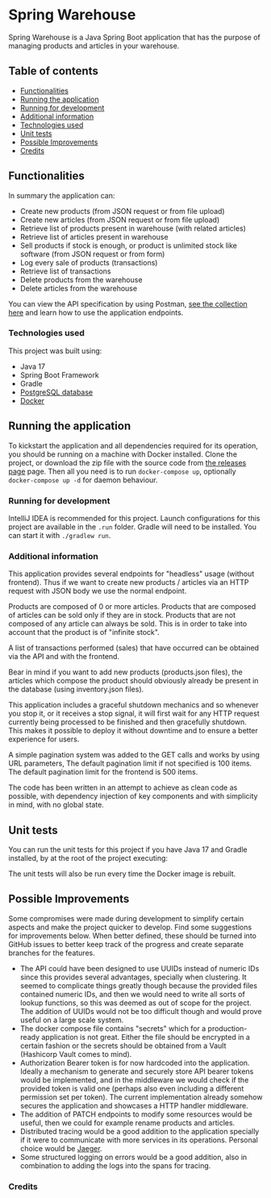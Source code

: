 # Spring Warehouse

Spring Warehouse is a Java Spring Boot application that has the purpose of managing products and articles in
your warehouse.

## Table of contents

* [Functionalities](#functionalities)
* [Running the application](#running-the-application)
* [Running for development](#running-for-development)
* [Additional information](#additional-information)
* [Technologies used](#technologies-used)
* [Unit tests](#unit-tests)
* [Possible Improvements](#possible-improvements)
* [Credits](#credits)

## Functionalities

In summary the application can:

* Create new products (from JSON request or from file upload)
* Create new articles (from JSON request or from file upload)
* Retrieve list of products present in warehouse (with related articles)
* Retrieve list of articles present in warehouse
* Sell products if stock is enough, or product is unlimited stock like software (from JSON request or from form)
* Log every sale of products (transactions)
* Retrieve list of transactions
* Delete products from the warehouse
* Delete articles from the warehouse

You can view the API specification by using Postman, [see the collection here](https://www.postman.com/research-technologist-33289382/workspace/joe-s-development/collection/18682350-5647921b-838a-4471-a960-1a557b01ce39)
and learn how to use the application endpoints.


### Technologies used

This project was built using:

* Java 17
* Spring Boot Framework
* Gradle
* [PostgreSQL database](https://www.postgresql.org/)
* [Docker](https://www.docker.com/)

## Running the application

To kickstart the application and all dependencies required for its operation, you should be running on a machine with
Docker installed. Clone the project, or download the zip file with the source code
from [the releases page](https://github.com/averageflow/spring-warehouse/releases) page.
Then all you need is to run `docker-compose up`, optionally `docker-compose up -d` for daemon behaviour.

### Running for development

IntelliJ IDEA is recommended for this project. Launch configurations for this project are available in the `.run` folder. Gradle will need to be installed. You can start it with `./gradlew run`.

### Additional information

This application provides several endpoints for "headless" usage (without frontend). Thus if we want to create new
products / articles via an HTTP request with JSON body we use the normal endpoint.

Products are composed of 0 or more articles. Products that are composed of articles can be sold only if they are in
stock. Products that are not composed of any article can always be sold. This is in order to take into account that the
product is of "infinite stock".

A list of transactions performed (sales) that have occurred can be obtained via the API and with the frontend.

Bear in mind if you want to add new products (products.json files), the articles which compose the product should
obviously already be present in the database (using inventory.json files).

This application includes a graceful shutdown mechanics and so whenever you stop it, or it receives a stop signal, it
will first wait for any HTTP request currently being processed to be finished and then gracefully shutdown. This makes
it possible to deploy it without downtime and to ensure a better experience for users.

A simple pagination system was added to the GET calls and works by using URL parameters, The default pagination limit if
not specified is 100 items. The default pagination limit for the frontend is 500 items.

The code has been written in an attempt to achieve as clean code as possible, with dependency injection of key
components and with simplicity in mind, with no global state.

## Unit tests

You can run the unit tests for this project if you have Java 17 and Gradle installed, by at the root of the project
executing:

The unit tests will also be run every time the Docker image is rebuilt.

## Possible Improvements

Some compromises were made during development to simplify certain aspects and make the project quicker to develop. Find
some suggestions for improvements below. When better defined, these should be turned into GitHub issues to better keep
track of the progress and create separate branches for the features.

* The API could have been designed to use UUIDs instead of numeric IDs since this provides several advantages, specially
  when clustering. It seemed to complicate things greatly though because the provided files contained numeric IDs, and
  then we would need to write all sorts of lookup functions, so this was deemed as out of scope for the project. The
  addition of UUIDs would not be too difficult though and would prove useful on a large scale system.
* The docker compose file contains "secrets" which for a production-ready application is not great. Either the file
  should be encrypted in a certain fashion or the secrets should be obtained from a Vault (Hashicorp Vault comes to
  mind).
* Authorization Bearer token is for now hardcoded into the application. Ideally a mechanism to generate and securely
  store API bearer tokens would be implemented, and in the middleware we would check if the provided token is valid
  one (perhaps also even including a different permission set per token). The current implementation already somehow
  secures the application and showcases a HTTP handler middleware.
* The addition of PATCH endpoints to modify some resources would be useful, then we could for example rename products
  and articles.
* Distributed tracing would be a good addition to the application specially if it were to communicate with more services
  in its operations. Personal choice would be [Jaeger](https://www.jaegertracing.io/).
* Some structured logging on errors would be a good addition, also in combination to adding the logs into the spans for
  tracing.

### Credits
